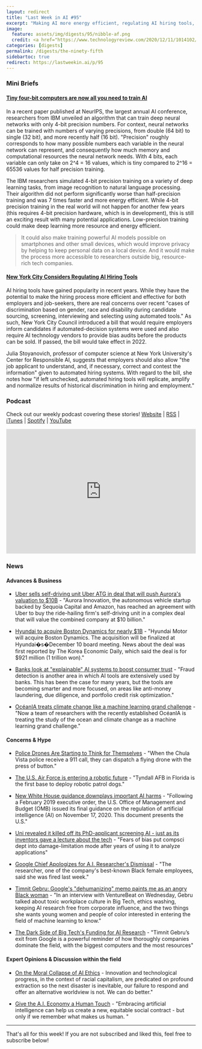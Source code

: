 ```yaml
---
layout: redirect
title: "Last Week in AI #95"
excerpt: "Making AI more energy efficient, regulating AI hiring tools, and more!"
image: 
  feature: assets/img/digests/95/nibble-af.png
  credit: <a href="https://www.technologyreview.com/2020/12/11/1014102/ai-trains-on-4-bit-computers/"> Ms Tech / Wellcome Collection via MIT Tech Review </a>
categories: [digests]
permalink: /digests/the-ninety-fifth
sidebartoc: true
redirect: https://lastweekin.ai/p/95
---
```


### Mini Briefs

#### [Tiny four-bit computers are now all you need to train AI](https://www.technologyreview.com/2020/12/11/1014102/ai-trains-on-4-bit-computers/)

In a recent paper published at NeurIPS, the largest annual AI conference, researchers from IBM unveiled an algorithm that can train deep neural networks with only 4-bit precision numbers.
For context, neural networks can be trained with numbers of varying precisions, from double (64 bit) to single (32 bit), and more recently half (16 bit). 
"Precision" roughly corresponds to how many possible numbers each variable in the neural network can represent, and consequently how much memory and computational resources the neural network needs.
With 4 bits, each variable can only take on 2^4 = 16 values, which is tiny compared to 2^16 = 65536 values for half precision training.

The IBM researchers simulated 4-bit precision training on a variety of deep learning tasks, from image recognition to natural language processing.
Their algorithm did not perform significantly worse than half-precision training and was 7 times faster and more energy efficient.
While 4-bit precision training in the real world will not happen for another few years (this requires 4-bit precision hardware, which is in development), this is still an exciting result with many potential applications.
Low-precision training could make deep learning more resource and energy efficient.

> It could also make training powerful AI models possible on smartphones and other small devices, which would improve privacy by helping to keep personal data on a local device. And it would make the process more accessible to researchers outside big, resource-rich tech companies.

#### [New York City Considers Regulating AI Hiring Tools](https://www.shrm.org/resourcesandtools/hr-topics/talent-acquisition/pages/new-york-city-considers-regulating-ai-hiring-tools.aspx)

AI hiring tools have gained popularity in recent years.
While they have the potential to make the hiring process more efficient and effective for both employers and job-seekers, there are real concerns over recent "cases of discrimination based on gender, race and disability during candidate sourcing, screening, interviewing and selecting using automated tools."
As such, New York City Council introduced a bill that would require employers inform candidates if automated-decision systems were used and also require AI technology vendors to provide bias audits before the products can be sold.
If passed, the bill would take effect in 2022.

Julia Stoyanovich, professor of computer science at New York University's Center for Responsible AI, suggests that employers should also allow "the job applicant to understand, and, if necessary, correct and contest the information" given to automated hiring systems.
With regard to the bill, she notes how "if left unchecked, automated hiring tools will replicate, amplify and normalize results of historical discrimination in hiring and employment."

### Podcast

Check out our weekly podcast covering these stories!
[Website](https://aitalk.podbean.com) \|
[RSS](https://feed.podbean.com/aitalk/feed.xml) \| 
[iTunes](https://podcasts.apple.com/us/podcast/lets-talk-ai/id1502782720) \|
[Spotify](https://open.spotify.com/show/17HiNdxcoKJLLNibIAyUch) \| 
[YouTube](https://www.youtube.com/channel/UCKARTq-t5SPMzwtft8FWwnA)
<iframe title="Let's Talk AI" id="multi_iframe" class="podcast_embed"
 src="https://www.podbean.com/media/player/multi?playlist=http%3A%2F%2Fplaylist.podbean.com%2F7703921%2Fplaylist_multi.xml&vjs=1&kdsowie31j4k1jlf913=4975ccdd28d39e38bf5a1ccaf0c6ca4337fa996b&size=430&skin=9&episode_list_bg=%23ffffff&bg_left=%23000000&bg_mid=%230c5056&bg_right=%232a1844&podcast_title_color=%23c4c4c4&episode_title_color=%23ffffff&auto=0&share=1&fonts=Helvetica&download=0&rtl=0&show_playlist_recent_number=10&pbad=1" 
 scrolling="yes" allowfullscreen="" width="100%" height="330" frameborder="0"></iframe>

### News
#### Advances & Business

* [Uber sells self-driving unit Uber ATG in deal that will push Aurora's valuation to $10B](https://techcrunch.com/2020/12/07/uber-sells-self-driving-unit-uber-atg-in-deal-that-will-push-auroras-valuation-to-10b/) - "Aurora Innovation, the autonomous vehicle startup backed by Sequoia Capital and Amazon, has reached an agreement with Uber to buy the ride-hailing firm's self-driving unit in a complex deal that will value the combined company at $10 billion."

* [Hyundai to acquire Boston Dynamics for nearly $1B](https://www.therobotreport.com/hyundai-acquires-boston-dynamics-for-921m/) - "Hyundai Motor will acquire Boston Dynamics. The acquisition will be finalized at Hyundai�s�December 10 board meeting. News about the deal was first reported by The Korea Economic Daily, which said the deal is for $921 million (1 trillion won)."

* [Banks look at "explainable" AI systems to boost consumer trust](https://www.rollcall.com/2020/12/08/banks-look-at-explainable-ai-systems-to-boost-consumer-trust/) - "Fraud detection is another area in which AI tools are extensively used by banks. This has been the case for many years, but the tools are becoming smarter and more focused, on areas like anti-money laundering, due diligence, and portfolio credit risk optimization."

* [OcéanIA treats climate change like a machine learning grand challenge](https://venturebeat.com/2020/12/08/oceania-treats-climate-change-like-a-machine-learning-grand-challenge/) - "Now a team of researchers with the recently established OcéanIA is treating the study of the ocean and climate change as a machine learning grand challenge."

#### Concerns & Hype

* [Police Drones Are Starting to Think for Themselves](https://www.nytimes.com/2020/12/05/technology/police-drones.html) - "When the Chula Vista police receive a 911 call, they can dispatch a flying drone with the press of button."

* [The U.S. Air Force is entering a robotic future](https://www.washingtonpost.com/technology/2020/12/07/robit-dogs-patrol-tyndall/) - "Tyndall AFB in Florida is the first base to deploy robotic patrol dogs."

* [New White House guidance downplays important AI harms](https://www.brookings.edu/blog/techtank/2020/12/08/new-white-house-guidance-downplays-important-ai-harms/) - "Following a February 2019 executive order, the U.S. Office of Management and Budget (OMB) issued its final guidance on the regulation of artificial intelligence (AI) on November 17, 2020. This document presents the U.S."

* [Uni revealed it killed off its PhD-applicant screening AI - just as its inventors gave a lecture about the tech](https://www.theregister.com/AMP/2020/12/08/texas_compsci_phd_ai/) - "Fears of bias put compsci dept into damage-limitation mode after years of using it to analyze applications"

* [Google Chief Apologizes for A.I. Researcher's Dismissal](https://www.nytimes.com/2020/12/09/technology/timnit-gebru-google-pichai.html) - "The researcher, one of the company's best-known Black female employees, said she was fired last week."

* [Timnit Gebru: Google's "dehumanizing" memo paints me as an angry Black woman](https://venturebeat.com/2020/12/10/timnit-gebru-googles-dehumanizing-memo-paints-me-as-an-angry-black-woman/) - "In an interview with VentureBeat on Wednesday, Gebru talked about toxic workplace culture in Big Tech, ethics washing, keeping AI research free from corporate influence, and the two things she wants young women and people of color interested in entering the field of machine learning to know."
* [The Dark Side of Big Tech's Funding for AI Research](https://www.wired.com/story/dark-side-big-tech-funding-ai-research/) - "Timnit Gebru’s exit from Google is a powerful reminder of how thoroughly companies dominate the field, with the biggest computers and the most resources"

#### Expert Opinions & Discussion within the field

* [On the Moral Collapse of AI Ethics](https://upfromthecracks.medium.com/on-the-moral-collapse-of-ai-ethics-791cbc7df872) - Innovation and technological progress, in the context of racial capitalism, are predicated on profound extraction so the next disaster is inevitable, our failure to respond and offer an alternative worldview is not. We can do better."

* [Give the A.I. Economy a Human Touch](https://www.nytimes.com/2020/12/10/opinion/artificial-intelligence-economy.html) - "Embracing artificial intelligence can help us create a new, equitable social contract - but only if we remember what makes us human. "

<hr>

That's all for this week! If you are not subscribed and liked this, feel free to subscribe below!
